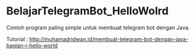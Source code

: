 # BelajarTelegramBot_HelloWolrd

Contoh program paling simple untuk membuat telegram bot dengan Java.

Tutorial : 
http://muhamadridwan.id/membuat-telegram-bot-dengan-java-bagian-i-hello-world
